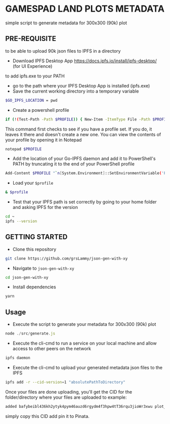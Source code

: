 # GAMESPAD LAND PLOTS METADATA

simple script to generate metadata for 300x300 (90k) plot

## PRE-REQUISITE

to be able to upload 90k json files to IPFS in a directory
- Download IPFS Desktop App https://docs.ipfs.io/install/ipfs-desktop/ (for UI Experience)

to add ipfs.exe to your PATH
- go to the path where your IPFS Desktop App is installed (ipfs.exe)
- Save the current working directory into a temporary variable
```sh
$GO_IPFS_LOCATION = pwd
```
- Create a powershell profile
```sh
if (!(Test-Path -Path $PROFILE)) { New-Item -ItemType File -Path $PROFILE -Force }
```
This command first checks to see if you have a profile set. If you do, it leaves it there and doesn't create a new one. You can view the contents of your profile by opening it in Notepad
```sh
notepad $PROFILE
```
- Add the location of your Go-IPFS daemon and add it to PowerShell's PATH by truncating it to the end of your PowerShell profile
```sh
Add-Content $PROFILE "`n[System.Environment]::SetEnvironmentVariable('PATH',`$Env:PATH+';;$GO_IPFS_LOCATION')"
```
- Load your `$profile`
```sh
& $profile 
```
- Test that your IPFS path is set correctly by going to your home folder and asking IPFS for the version
```sh
cd ~
ipfs --version
```
## GETTING STARTED
- Clone this repository
```sh
git clone https://github.com/grsLammy/json-gen-with-xy
```
- Navigate to `json-gen-with-xy`
```sh
cd json-gen-with-xy
```
- Install dependencies
```sh
yarn
```

## Usage
- Execute the script to generate your metadata for 300x300 (90k) plot
```javascript
node ./src/generate.js
```
- Execute the cli-cmd to run a service on your local machine and allow access to other peers on the network
```sh
ipfs daemon
```
- Execute the cli-cmd to upload your generated metadata json files to the IPFS
```sh
ipfs add -r --cid-version=1 "absolutePathToDirectory"
```
Once your files are done uploading, you'll get the CID for the folder/directory where your files are uploaded to
example:
```sh
added bafybeibl436kh2ytyk4pym46auzd6rgydm4f3hpw4tT36rqu3jioWr3xwu plot_metadata
```
simply copy this CID add pin it to Pinata. 

